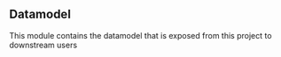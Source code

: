 ## Datamodel

This module contains the datamodel that is exposed from this project to downstream users